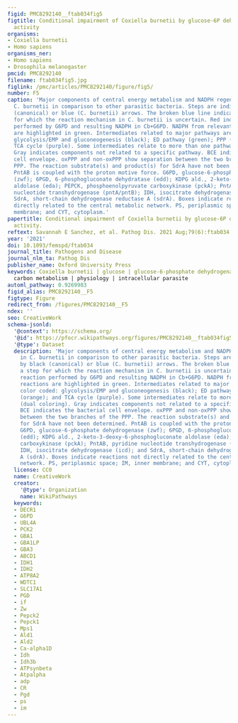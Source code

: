 ```yaml
---
figid: PMC8292140__ftab034fig5
figtitle: Conditional impairment of Coxiella burnetii by glucose-6P dehydrogenase
  activity
organisms:
- Coxiella burnetii
- Homo sapiens
organisms_ner:
- Homo sapiens
- Drosophila melanogaster
pmcid: PMC8292140
filename: ftab034fig5.jpg
figlink: /pmc/articles/PMC8292140/figure/fig5/
number: F5
caption: 'Major components of central energy metabolism and NADPH regeneration in
  C. burnetii in comparison to other parasitic bacteria. Steps are indicated by black
  (canonical) or blue (C. burnetii) arrows. The broken blue line indicates a step
  for which the reaction mechanism in C. burnetii is uncertain. Red indicates reaction
  performed by G6PD and resulting NADPH in Cb+G6PD. NADPH from relevant reactions
  are highlighted in green. Intermediates related to major pathways are color coded:
  glycolysis/EMP and gluconeogenesis (black); ED pathway (green); PPP (orange); and
  TCA cycle (purple). Some intermediates relate to more than one pathway (dual coloring).
  Gray indicates components not related to a specific pathway. BCE indicates the bacterial
  cell envelope. oxPPP and non-oxPPP show separation between the two branches of the
  PPP. The reaction substrate(s) and product(s) for SdrA have not been determined.
  PntAB is coupled with the proton motive force. G6PD, glucose-6-phosphate dehydrogenase
  (zwf); 6PGD, 6-phosphogluconate dehydratase (edd); KDPG ald., 2-keto-3-deoxy-6-phosphogluconate
  aldolase (eda); PEPCK, phosphoenolpyruvate carboxykinase (pckA); PntAB, pyridine
  nucleotide transhydrogenase (pntA/pntB); IDH, isocitrate dehydrogenase (icd); and
  SdrA, short-chain dehydrogenase reductase A (sdrA). Boxes indicate reactions not
  directly related to the central metabolic network. PS, periplasmic space; IM, inner
  membrane; and CYT, cytoplasm.'
papertitle: Conditional impairment of Coxiella burnetii by glucose-6P dehydrogenase
  activity.
reftext: Savannah E Sanchez, et al. Pathog Dis. 2021 Aug;79(6):ftab034.
year: '2021'
doi: 10.1093/femspd/ftab034
journal_title: Pathogens and Disease
journal_nlm_ta: Pathog Dis
publisher_name: Oxford University Press
keywords: Coxiella burnetii | glucose | glucose-6-phosphate dehydrogenase | zwf |
  carbon metabolism | physiology | intracellular parasite
automl_pathway: 0.9269983
figid_alias: PMC8292140__F5
figtype: Figure
redirect_from: /figures/PMC8292140__F5
ndex: ''
seo: CreativeWork
schema-jsonld:
  '@context': https://schema.org/
  '@id': https://pfocr.wikipathways.org/figures/PMC8292140__ftab034fig5.html
  '@type': Dataset
  description: 'Major components of central energy metabolism and NADPH regeneration
    in C. burnetii in comparison to other parasitic bacteria. Steps are indicated
    by black (canonical) or blue (C. burnetii) arrows. The broken blue line indicates
    a step for which the reaction mechanism in C. burnetii is uncertain. Red indicates
    reaction performed by G6PD and resulting NADPH in Cb+G6PD. NADPH from relevant
    reactions are highlighted in green. Intermediates related to major pathways are
    color coded: glycolysis/EMP and gluconeogenesis (black); ED pathway (green); PPP
    (orange); and TCA cycle (purple). Some intermediates relate to more than one pathway
    (dual coloring). Gray indicates components not related to a specific pathway.
    BCE indicates the bacterial cell envelope. oxPPP and non-oxPPP show separation
    between the two branches of the PPP. The reaction substrate(s) and product(s)
    for SdrA have not been determined. PntAB is coupled with the proton motive force.
    G6PD, glucose-6-phosphate dehydrogenase (zwf); 6PGD, 6-phosphogluconate dehydratase
    (edd); KDPG ald., 2-keto-3-deoxy-6-phosphogluconate aldolase (eda); PEPCK, phosphoenolpyruvate
    carboxykinase (pckA); PntAB, pyridine nucleotide transhydrogenase (pntA/pntB);
    IDH, isocitrate dehydrogenase (icd); and SdrA, short-chain dehydrogenase reductase
    A (sdrA). Boxes indicate reactions not directly related to the central metabolic
    network. PS, periplasmic space; IM, inner membrane; and CYT, cytoplasm.'
  license: CC0
  name: CreativeWork
  creator:
    '@type': Organization
    name: WikiPathways
  keywords:
  - DECR1
  - G6PD
  - UBL4A
  - PCK2
  - GBA1
  - GBA1LP
  - GBA3
  - ABCD1
  - IDH1
  - IDH2
  - ATP8A2
  - WDTC1
  - SLC17A1
  - PGD
  - if
  - Zw
  - Pepck2
  - Pepck1
  - Mps1
  - Ald1
  - Ald2
  - Ca-alpha1D
  - Idh
  - Idh3b
  - ATPsynbeta
  - Atpalpha
  - adp
  - CR
  - Pgd
  - ps
  - im
---
```

